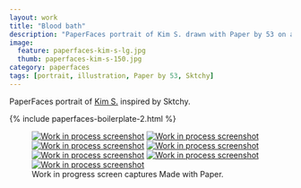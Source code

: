 ```yaml
---
layout: work
title: "Blood bath"
description: "PaperFaces portrait of Kim S. drawn with Paper by 53 on an iPad."
image: 
  feature: paperfaces-kim-s-lg.jpg
  thumb: paperfaces-kim-s-150.jpg
category: paperfaces
tags: [portrait, illustration, Paper by 53, Sktchy]
---
```


PaperFaces portrait of [Kim S.](http://sktchy.com/czir6c) inspired by Sktchy.

{% include paperfaces-boilerplate-2.html %}

<figure class="third">
	<a href="{{ site.url }}/images/paperfaces-kim-s-process-1-lg.jpg"><img src="{{ site.url }}/images/paperfaces-kim-s-process-1-600.jpg" alt="Work in process screenshot"></a>
	<a href="{{ site.url }}/images/paperfaces-kim-s-process-2-lg.jpg"><img src="{{ site.url }}/images/paperfaces-kim-s-process-2-600.jpg" alt="Work in process screenshot"></a>
	<a href="{{ site.url }}/images/paperfaces-kim-s-process-3-lg.jpg"><img src="{{ site.url }}/images/paperfaces-kim-s-process-3-600.jpg" alt="Work in process screenshot"></a>
	<a href="{{ site.url }}/images/paperfaces-kim-s-process-4-lg.jpg"><img src="{{ site.url }}/images/paperfaces-kim-s-process-4-600.jpg" alt="Work in process screenshot"></a>
	<a href="{{ site.url }}/images/paperfaces-kim-s-process-5-lg.jpg"><img src="{{ site.url }}/images/paperfaces-kim-s-process-5-600.jpg" alt="Work in process screenshot"></a>
	<a href="{{ site.url }}/images/paperfaces-kim-s-process-6-lg.jpg"><img src="{{ site.url }}/images/paperfaces-kim-s-process-6-600.jpg" alt="Work in process screenshot"></a>
	<a href="{{ site.url }}/images/paperfaces-kim-s-process-7-lg.jpg"><img src="{{ site.url }}/images/paperfaces-kim-s-process-7-600.jpg" alt="Work in process screenshot"></a>
	<figcaption>Work in progress screen captures Made with Paper.</figcaption>
</figure>